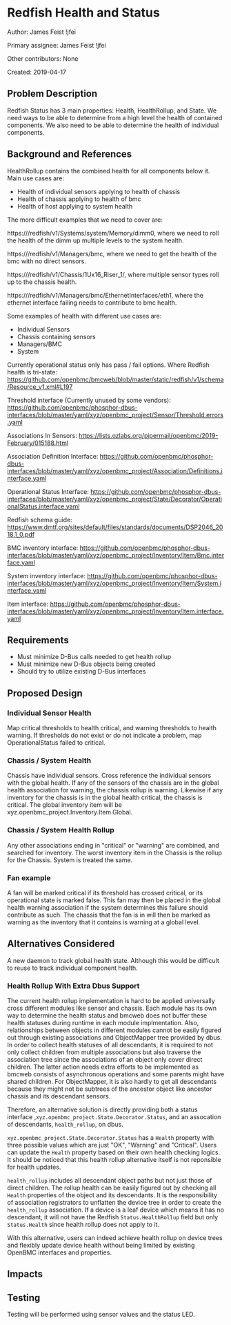 # Redfish Health and Status

Author: James Feist  !jfei

Primary assignee: James Feist !jfei

Other contributors: None

Created: 2019-04-17

## Problem Description

Redfish Status has 3 main properties: Health,
HealthRollup, and State. We need ways to be able to determine from a high level
the health of contained components. We also need to be able to determine the
health of individual components.

## Background and References

HealthRollup contains the combined health for all components below it. Main use
cases are:

- Health of individual sensors applying to health of chassis
- Health of chassis applying to health of bmc
- Health of host applying to system health

The more difficult examples that we need to cover are:

https://<bmc-addr>/redfish/v1/Systems/system/Memory/dimm0, where we need to roll
the health of the dimm up multiple levels to the system health.

https://<bmc-addr>/redfish/v1/Managers/bmc, where we need to get the health of
the bmc with no direct sensors.

https://<bmc-addr>/redfish/v1/Chassis/1Ux16_Riser_1/<sensor-type>, where
multiple sensor types roll up to the chassis health.

https://<bmc-addr>/redfish/v1/Managers/bmc/EthernetInterfaces/eth1, where the
ethernet interface failing needs to contribute to bmc health.

Some examples of health with different use cases are:
- Individual Sensors
- Chassis containing sensors
- Managers/BMC
- System

Currently operational status only has pass / fail options. Where Redfish health
is tri-state:
https://github.com/openbmc/bmcweb/blob/master/static/redfish/v1/schema/Resource_v1.xml#L197

Threshold interface (Currently unused by some vendors):
https://github.com/openbmc/phosphor-dbus-interfaces/blob/master/yaml/xyz/openbmc_project/Sensor/Threshold.errors.yaml

Associations In Sensors:
https://lists.ozlabs.org/pipermail/openbmc/2019-February/015188.html

Association Definition Interface:
https://github.com/openbmc/phosphor-dbus-interfaces/blob/master/yaml/xyz/openbmc_project/Association/Definitions.interface.yaml

Operational Status Interface:
https://github.com/openbmc/phosphor-dbus-interfaces/blob/master/yaml/xyz/openbmc_project/State/Decorator/OperationalStatus.interface.yaml

Redfish schema guide:
https://www.dmtf.org/sites/default/files/standards/documents/DSP2046_2018.1_0.pdf

BMC inventory interface:
https://github.com/openbmc/phosphor-dbus-interfaces/blob/master/yaml/xyz/openbmc_project/Inventory/Item/Bmc.interface.yaml

System inventory interface:
https://github.com/openbmc/phosphor-dbus-interfaces/blob/master/yaml/xyz/openbmc_project/Inventory/Item/System.interface.yaml

Item interface:
https://github.com/openbmc/phosphor-dbus-interfaces/blob/master/yaml/xyz/openbmc_project/Inventory/Item.interface.yaml

## Requirements
- Must minimize D-Bus calls needed to get health rollup
- Must minimize new D-Bus objects being created
- Should try to utilize existing D-Bus interfaces

## Proposed Design

### Individual Sensor Health

Map critical thresholds to health critical, and warning thresholds to health
warning. If thresholds do not exist or do not indicate a problem, map
OperationalStatus failed to critical.

### Chassis / System Health

Chassis have individual sensors. Cross reference the individual sensors with
the global health. If any of the sensors of the chassis are in the
global health association for warning, the chassis rollup is warning.
Likewise if any inventory for the chassis is in the global health critical, the
chassis is critical. The global inventory item will be
xyz.openbmc_project.Inventory.Item.Global.

### Chassis / System Health Rollup

Any other associations ending in "critical" or "warning" are combined, and
searched for inventory. The worst inventory item in the Chassis is the rollup
for the Chassis. System is treated the same.

### Fan example

A fan will be marked critical if its threshold has crossed critical, or its
operational state is marked false. This fan may then be placed in the global
health warning association if the system determines this failure should
contribute as such. The chassis that the fan is in will then be marked as
warning as the inventory that it contains is warning at a global level.

## Alternatives Considered

A new daemon to track global health state. Although this would be difficult
to reuse to track individual component health.

### Health Rollup With Extra Dbus Support

The current health rollup implementation is hard to be applied universally cross
different modules like sensor and chassis. Each module has its own way to
determine the health status and bmcweb does not buffer these health statuses
during runtime in each module implmentation. Also, relationships between objects
in different modules cannot be easily figured out through existing associations
and ObjectMapper tree provided by dbus. In order to collect health statuses of
all descendants, it is required to not only collect children from multiple
associations but also traverse the association tree since the associations of an
object only cover direct children. The latter action needs extra efforts to be
implemented as bmcweb consists of asynchronous operations and some parents might
have shared children. For ObjectMapper, it is also hardly to get all descendants
because they might not be subtrees of the ancestor object like ancestor chassis
and its descendant sensors.

Therefore, an alternative solution is directly providing both a status interface
,`xyz.openbmc_project.State.Decorator.Status`, and an assocation of descendants,
`health_rollup`, on dbus.

`xyz.openbmc_project.State.Decorator.Status` has a `Health` property with three
possible values which are just "OK", "Warning" and "Critical". Users can update
the `Health` property based on their own health checking logics. It should be
noticed that this health rollup alternative itself is not reponsible for health
updates.

`health_rollup` includes all descendant object paths but not just those of
direct children. The rollup health can be easily figured out by checking all
`Health` properties of the object and its descendants. It is the responsibility
of association registrators to unflatten the device tree in order to create the
`health_rollup` association. If a device is a leaf device which means it has no
descendant, it will not have the Redfish `Status.HealthRollup` field but only
`Status.Health` since health rollup does not apply to it.

With this alternative, users can indeed achieve health rollup on device trees
and flexibly update device health without being limited by existing OpenBMC
interfaces and properties.

## Impacts


## Testing

Testing will be performed using sensor values and the status LED.
